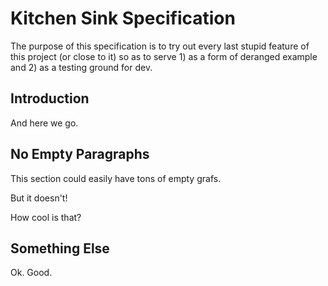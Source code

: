
# Kitchen Sink Specification

The purpose of this specification is to try out every last stupid feature of this
project (or close to it) so as to serve 1) as a form of deranged example and 2) as
a testing ground for dev.

## Introduction

And here we go.

## No Empty Paragraphs

This section could easily have tons of empty grafs.




But it doesn't!


How cool is that?



## Something Else

Ok. Good.
